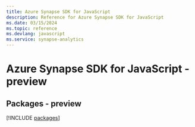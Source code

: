 ```yaml
---
title: Azure Synapse SDK for JavaScript
description: Reference for Azure Synapse SDK for JavaScript
ms.date: 03/15/2024
ms.topic: reference
ms.devlang: javascript
ms.service: synapse-analytics
---
```

# Azure Synapse SDK for JavaScript - preview
## Packages - preview
[!INCLUDE [packages](synapse-index.md)]